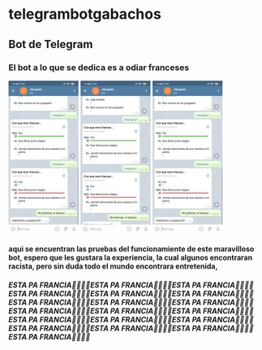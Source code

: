 # telegrambotgabachos
## Bot de Telegram
### El bot a lo que se dedica es a odiar franceses
![uno](Imagenes/uno.jpg)
![dos](Imagenes/dos.jpg)
![tres](Imagenes/tres.jpg)
#### aqui se encuentran las pruebas del funcionamiente de este maravilloso bot, espero que les gustara la experiencia, la cual algunos encontraran racista, pero sin duda todo el mundo encontrara entretenida,
##### ESTA PA FRANCIA🥵🤡😈😎ESTA PA FRANCIA🥵🤡😈😎ESTA PA FRANCIA🥵🤡😈😎ESTA PA FRANCIA🥵🤡😈😎ESTA PA FRANCIA🥵🤡😈😎ESTA PA FRANCIA🥵🤡😈😎ESTA PA FRANCIA🥵🤡😈😎ESTA PA FRANCIA🥵🤡😈😎ESTA PA FRANCIA🥵🤡😈😎ESTA PA FRANCIA🥵🤡😈😎ESTA PA FRANCIA🥵🤡😈😎ESTA PA FRANCIA🥵🤡😈😎ESTA PA FRANCIA🥵🤡😈😎ESTA PA FRANCIA🥵🤡😈😎ESTA PA FRANCIA🥵🤡😈😎ESTA PA FRANCIA🥵🤡😈😎ESTA PA FRANCIA🥵🤡😈😎ESTA PA FRANCIA🥵🤡😈😎ESTA PA FRANCIA🥵🤡😈😎

